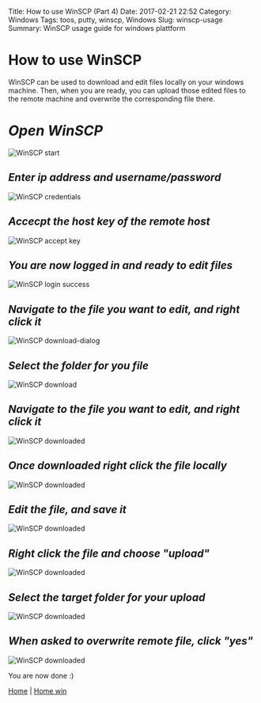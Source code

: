 Title: How to use WinSCP (Part 4)
Date: 2017-02-21 22:52
Category: Windows
Tags: toos, putty, winscp, Windows
Slug: winscp-usage
Summary: WinSCP usage guide for windows plattform

# How to use WinSCP

WinSCP can be used to download and edit files locally on your windows machine.
Then, when you are ready, you can upload those edited files to the remote
machine and overwrite the corresponding file there.


# *Open WinSCP*

![WinSCP start](/images/win/winscp/start.png)


## *Enter ip address and username/password*

![WinSCP credentials](/images/win/winscp/credentials.PNG)

## *Accecpt the host key of the remote host*

![WinSCP accept key](/images/win/winscp/accept.png)

## *You are now logged in and ready to edit files*

![WinSCP login success](/images/win/winscp/loggedin.PNG)


## *Navigate to the file you want to edit, and right click it*

![WinSCP download-dialog](/images/win/winscp/download-dialog.PNG)

## *Select the folder for you file*

![WinSCP download](/images/win/winscp/download.PNG)

## *Navigate to the file you want to edit, and right click it*

![WinSCP downloaded](/images/win/winscp/downloaded.PNG)

## *Once downloaded right click the file locally*

![WinSCP downloaded](/images/win/winscp/edit-dialog.PNG)

## *Edit the file, and save it*

![WinSCP downloaded](/images/win/winscp/editor-open.PNG)

## *Right click the file and choose "upload"*

![WinSCP downloaded](/images/win/winscp/upload-dialog1.png)

## *Select the target folder for your upload*

![WinSCP downloaded](/images/win/winscp/upload-dialog2.PNG)

## *When asked to overwrite remote file, click "yes"*

![WinSCP downloaded](/images/win/winscp/overwrite-dialog.PNG)

You are now done :)


[Home]({filename}/index.md) |
[Home win]({filename}/win/index.md)
